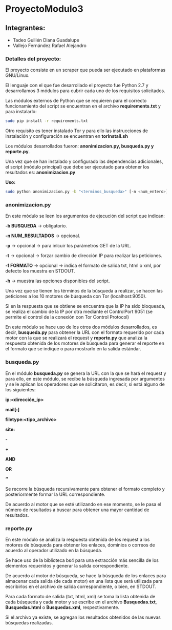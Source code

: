 # ProyectoModulo3
## Integrantes:
* Tadeo Guillén Diana Guadalupe
* Vallejo Fernández Rafael Alejandro

### Detalles del proyecto:

El proyecto consiste en un scraper que pueda ser ejecutado en plataformas GNU/Linux.

El lenguaje con el que fue desarrollado el proyecto fue Python 2.7 y desarrollamos 3 módulos para cubrir cada uno de los requisitos solicitados.

Las módulos externos de Python que se requieren para el correcto funcionamiento del script se encuentran en el archivo __requirements.txt__ y para instalarlo:
```bash
sudo pip install -r requirements.txt
```

Otro requisito es tener instalado Tor y para ello las instrucciones de instalación y configuración se encuentran en __torInstall.sh__

Los módulos desarrollados fueron: __anonimizacion.py, busqueda.py y reporte.py__.

Una vez que se han instalado y configurado las dependencias adicionales, el script (módulo principal) que debe ser ejecutado para obtener los resultados es: __anonimizacion.py__

__Uso:__
```bash
sudo python anonimizacion.py -b "<terminos_busqueda>" [-n <num_entero>] [-p] [-f <txt|html|xml>]
```
### anonimizacion.py
En este módulo se leen los argumentos de ejecución del script que indican:

__-b BUSQUEDA__ -> obligatorio.

__-n NUM_RESULTADOS__ -> opcional.

__-p__ -> opcional  -> para inlcuir los parámetros GET de la URL.

__-t__ -> opcional -> forzar cambio de dirección IP para realizar las peticiones.

__-f FORMATO__ -> opcional -> indica el formato de salida txt, html o xml, por defecto los muestra en STDOUT.

__-h__ -> muestra las opciones disponibles del script.

Una vez que se tienen los términos de la búsqueda a realizar, se hacen las peticiones a los 10 motores de búsqueda con Tor (localhost:9050).

Si en la respuesta que se obtiene se encuentra que la IP ha sido bloqueada, se realiza el cambio de la IP por otra mediante el ControlPort 9051 (se permite el control de la conexión con Tor Control Protocol)

En este módulo se hace uso de los otros dos módulos desarrollados, es decir, __busqueda.py__ para obtener la URL con el formato requerido por cada motor con la que se realizará el request y __reporte.py__ que analiza la respuesta obtenida de los motores de búsqueda para generar el reporte en el formato que se indique o para mostrarlo en la salida estándar.

### busqueda.py
En el módulo __busqueda.py__ se genera la URL con la que se hará el request y para ello, en este módulo, se recibe la búsqueda ingresada por argumentos y se le aplican los operadores que se solicitaron, es decir, si está alguno de los siguientes:

__ip:<dirección_ip>__

__mail[:<dominio>]__

__filetype:<tipo_archivo>__

__site:<dominio>__

__-<palabra>__

__+<palabra>__

__<op1> AND <op2>__

__<op1> OR <op2>__

__‘<palabra>’__

Se recorre la búsqueda recursivamente para obtener el formato completo y posteriormente formar la URL correspondiente.

De acuerdo al motor que se esté utilizando en ese momento, se le pasa el número de resultados a buscar para obtener una mayor cantidad de resultados.

### reporte.py

En este módulo se analiza la respuesta obtenida de los request a los motores de búsqueda para obtener los enlaces, dominios o correos de acuerdo al operador utilizado en la búsqueda.

Se hace uso de la biblioteca bs4 para una extracción más sencilla de los elementos requeridos y generar la salida correspondiente.

De acuerdo al motor de búsqueda, se hace la búsqueda de los enlaces para almacenar cada salida (de cada motor) en una lista que será utilizada para escribirlos en el archivo de salida correspondiente, o bien, en STDOUT.

Para cada formato de salida (txt, html, xml) se toma la lista obtenida de cada búsqueda y cada motor y se escribe en el archivo __Busquedas.txt__, __Busquedas.html__ o __Busquedas.xml__, respectivamente.

Si el archivo ya existe, se agregan los resultados obtenidos de las nuevas búsquedas realizadas.
